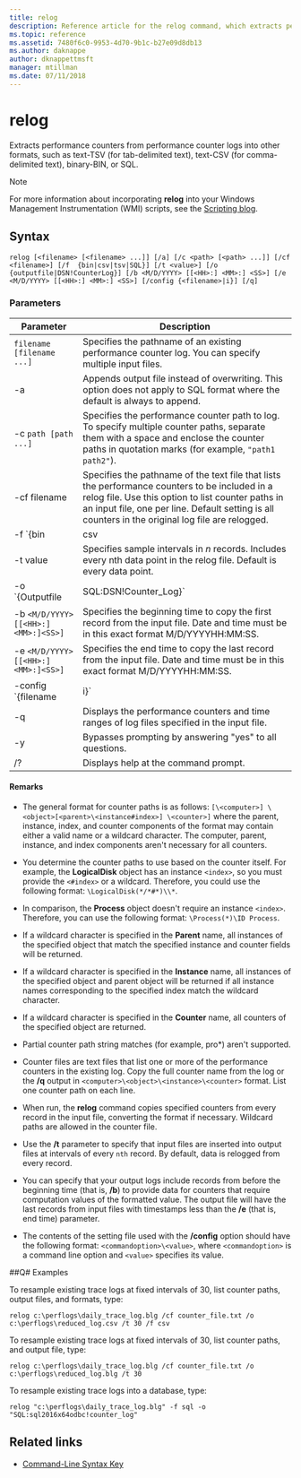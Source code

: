 ```yaml
---
title: relog
description: Reference article for the relog command, which extracts performance counter information from the performance counter log files.
ms.topic: reference
ms.assetid: 7480f6c0-9953-4d70-9b1c-b27e09d8db13
ms.author: daknappe
author: dknappettmsft
manager: mtillman
ms.date: 07/11/2018
---
```


# relog



Extracts performance counters from performance counter logs into other formats, such as text-TSV (for tab-delimited text), text-CSV (for comma-delimited text), binary-BIN, or SQL.

>[!NOTE]
>For more information about incorporating **relog** into your Windows Management Instrumentation (WMI) scripts, see the [Scripting blog](https://devblogs.microsoft.com/scripting/).

## Syntax

```
relog [<filename> [<filename> ...]] [/a] [/c <path> [<path> ...]] [/cf <filename>] [/f  {bin|csv|tsv|SQL}] [/t <value>] [/o {outputfile|DSN!CounterLog}] [/b <M/D/YYYY> [[<HH>:] <MM>:] <SS>] [/e <M/D/YYYY> [[<HH>:] <MM>:] <SS>] [/config {<filename>|i}] [/q]
```

### Parameters

| Parameter | Description |
|--|--|
| `filename [filename ...]` | Specifies the pathname of an existing performance counter log. You can specify multiple input files. |
| -a | Appends output file instead of overwriting. This option does not apply to SQL format where the default is always to append. |
| -c `path [path ...]` | Specifies the performance counter path to log. To specify multiple counter paths, separate them with a space and enclose the counter paths in quotation marks (for example, `"path1 path2"`). |
| -cf filename | Specifies the pathname of the text file that lists the performance counters to be included in a relog file. Use this option to list counter paths in an input file, one per line. Default setting is all counters in the original log file are relogged. |
| -f `{bin | csv | tsv | SQL}` | Specifies the pathname of the output file format. The default format is **bin**. For a SQL database, the output file specifies the `DSN!CounterLog`. You can specify the database location by using the ODBC manager to configure the DSN (Database System Name). |
| -t value | Specifies sample intervals in *n* records. Includes every nth data point in the relog file. Default is every data point. |
| -o `{Outputfile | SQL:DSN!Counter_Log}` | Specifies the pathname of the output file or SQL database where the counters will be written. <P>**Note:** For the 64-bit and 32-bit versions of relog.exe, you must define a DSN in the ODBC Data Source (64-bit and 32-bit respectively) on the system. Use the "SQL Server" ODBC driver to define a DSN. |
| -b `<M/D/YYYY> [[<HH>:]<MM>:]<SS>]` | Specifies the beginning time to copy the first record from the input file. Date and time must be in this exact format M/D/YYYYHH:MM:SS. |
| -e `<M/D/YYYY> [[<HH>:]<MM>:]<SS>]` | Specifies the end time to copy the last record from the input file. Date and time must be in this exact format M/D/YYYYHH:MM:SS. |
| -config `{filename | i}` | Specifies the pathname of the settings file that contains command-line parameters. If you're using a configuration file, you can use **-i** as a placeholder for a list of input files that can be placed on the command line. If you're using the command line, don't use **-i**. You can also use wildcards, such as `*.blg` to specify several input file names at once. |
| -q | Displays the performance counters and time ranges of log files specified in the input file. |
| -y | Bypasses prompting by answering "yes" to all questions. |
| /? | Displays help at the command prompt. |

#### Remarks

- The general format for counter paths is as follows: `[\<computer>] \<object>[<parent>\<instance#index>] \<counter>]` where the parent, instance, index, and counter components of the format may contain either a valid name or a wildcard character. The computer, parent, instance, and index components aren't necessary for all counters.

- You determine the counter paths to use based on the counter itself. For example, the **LogicalDisk** object has an instance `<index>`, so you must provide the `<#index>` or a wildcard. Therefore, you could use the following format: `\LogicalDisk(*/*#*)\\*`.

- In comparison, the **Process** object doesn't require an instance `<index>`. Therefore, you can use the following format: `\Process(*)\ID Process`.

- If a wildcard character is specified in the **Parent** name, all instances of the specified object that match the specified instance and counter fields will be returned.

- If a wildcard character is specified in the **Instance** name, all instances of the specified object and parent object will be returned if all instance names corresponding to the specified index match the wildcard character.

- If a wildcard character is specified in the **Counter** name, all counters of the specified object are returned.

- Partial counter path string matches (for example, pro*) aren't supported.

- Counter files are text files that list one or more of the performance counters in the existing log. Copy the full counter name from the log or the **/q** output in `<computer>\<object>\<instance>\<counter>` format. List one counter path on each line.

- When run, the **relog** command copies specified counters from every record in the input file, converting the format if necessary. Wildcard paths are allowed in the counter file.

- Use the **/t** parameter to specify that input files are inserted into output files at intervals of every `nth` record. By default, data is relogged from every record.

- You can specify that your output logs include records from before the beginning time (that is, **/b**) to provide data for counters that require computation values of the formatted value. The output file will have the last records from input files with timestamps less than the **/e** (that is, end time) parameter.

- The contents of the setting file used with the **/config** option should have the following format: `<commandoption>\<value>`, where `<commandoption>` is a command line option and `<value>` specifies its value.

##Q# Examples

To resample existing trace logs at fixed intervals of 30, list counter paths, output files, and formats, type:

```
relog c:\perflogs\daily_trace_log.blg /cf counter_file.txt /o c:\perflogs\reduced_log.csv /t 30 /f csv
```

To resample existing trace logs at fixed intervals of 30, list counter paths, and output file, type:

```
relog c:\perflogs\daily_trace_log.blg /cf counter_file.txt /o c:\perflogs\reduced_log.blg /t 30
```

To resample existing trace logs into a database, type:

```
relog "c:\perflogs\daily_trace_log.blg" -f sql -o "SQL:sql2016x64odbc!counter_log"
```

## Related links

- [Command-Line Syntax Key](command-line-syntax-key.md)
